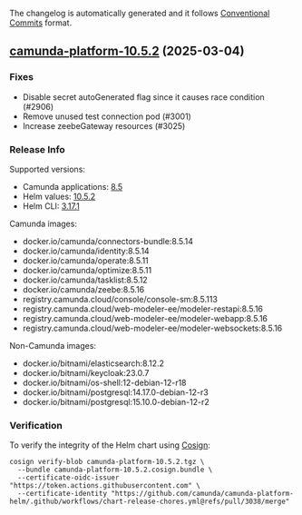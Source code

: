 The changelog is automatically generated and it follows [Conventional Commits](https://www.conventionalcommits.org/en/v1.0.0/) format.

## [camunda-platform-10.5.2](https://github.com/camunda/camunda-platform-helm/releases/tag/camunda-platform-10.5.2) (2025-03-04)

### Fixes

- Disable secret autoGenerated flag since it causes race condition (#2906)
- Remove unused test connection pod (#3001)
- Increase zeebeGateway resources (#3025)

<!-- generated by git-cliff -->
### Release Info

Supported versions:

- Camunda applications: [8.5](https://github.com/camunda/camunda-platform/releases?q=tag%3A8.5&expanded=true)
- Helm values: [10.5.2](https://artifacthub.io/packages/helm/camunda/camunda-platform/10.5.2#parameters)
- Helm CLI: [3.17.1](https://github.com/helm/helm/releases/tag/v3.17.1)

Camunda images:

- docker.io/camunda/connectors-bundle:8.5.14
- docker.io/camunda/identity:8.5.14
- docker.io/camunda/operate:8.5.11
- docker.io/camunda/optimize:8.5.11
- docker.io/camunda/tasklist:8.5.12
- docker.io/camunda/zeebe:8.5.16
- registry.camunda.cloud/console/console-sm:8.5.113
- registry.camunda.cloud/web-modeler-ee/modeler-restapi:8.5.16
- registry.camunda.cloud/web-modeler-ee/modeler-webapp:8.5.16
- registry.camunda.cloud/web-modeler-ee/modeler-websockets:8.5.16

Non-Camunda images:

- docker.io/bitnami/elasticsearch:8.12.2
- docker.io/bitnami/keycloak:23.0.7
- docker.io/bitnami/os-shell:12-debian-12-r18
- docker.io/bitnami/postgresql:14.17.0-debian-12-r3
- docker.io/bitnami/postgresql:15.10.0-debian-12-r2

### Verification

To verify the integrity of the Helm chart using [Cosign](https://docs.sigstore.dev/signing/quickstart/):

```shell
cosign verify-blob camunda-platform-10.5.2.tgz \
  --bundle camunda-platform-10.5.2.cosign.bundle \
  --certificate-oidc-issuer "https://token.actions.githubusercontent.com" \
  --certificate-identity "https://github.com/camunda/camunda-platform-helm/.github/workflows/chart-release-chores.yml@refs/pull/3038/merge"
```
